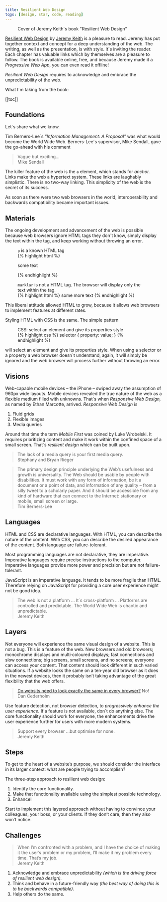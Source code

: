 ```yaml
---
title: Resilient Web Design
tqgs: [design, star, code, reading]
---
```

<figure class="rg:split">
<img src="/img/journal/jeremy-keith-resilient-web-design.png" alt="">
<figcaption>Cover of Jeremy Keith´s book "Resilient Web Design"</figcaption>
</figure>

[Resilient Web Design](https://resilientwebdesign.com) by [Jeremy Keith](https://resilientwebdesign.com/author/) is a pleasure to read. Jeremy has put together context and concept for a deep understanding of the web. The writing, as well as the presentation, is with style. It´s inviting the reader. Each chapter has valuable links which by themselves are a pleasure to follow. The book is available online, free, and because Jeremy made it a *Progressive Web App*, you can even read it offline! 

*Resilient Web Design* requires to acknowledge and embrace the unpredictability of the web.

What I´m taking from the book:

[[toc]]

## Foundations

Let´s share what we know.

Tim Berners-Lee´s *"Information Management: A Proposal"* was what would become the World Wide Web. Berners-Lee´s supervisor, Mike Sendall, gave the go-ahead with his comment 

<blockquote>
Vague but exciting…
<footer>Mike Sendall</footer>
</blockquote>

The killer feature of the web is the `a` element, which stands for *anchor.* Links make the web a hypertext system. These links are laughably simplistic. There is no two-way linking. This simplicity of the web is the secret of its success.

As soon as there were two web browsers in the world, interoperability and backwards compatibility became important issues.  

## Materials

The ongoing development and advancement of the web is possible because web browsers ignore HTML tags they don´t know, simply display the text within the tag, and keep working without throwing an error. 

<figure>
<figcaption><code>p</code> is a known HTML tag</figcaption>
{% highlight html %}
<p>some text</p>
{% endhighlight %}
</figure>

<figure>
<figcaption><code>marklar</code> is not a HTML tag. The browser will display only the text within the tag.</figcaption>
{% highlight html %}
<marklar>some more text</marklar>
{% endhighlight %}
</figure>

This liberal attitude allowed HTML to grow, because it allows web browsers to implement features at different rates.

Styling HTML with CSS is the same. The simple pattern

<figure>
<figcaption>CSS: select an element and give its properties style</figcaption>
{% highlight css %}
selector {
  property: value;
  }
{% endhighlight %}
</figure>

will select an element and give its properties style. When using a selector or a property a web browser doesn´t understand, again, it will simply be ignored and the web browser will process further without throwing an error.

## Visions

Web-capable mobile devices – the iPhone – swiped away the assumption of 960px wide layouts. Mobile devices revealed the true nature of the web as a flexible medium filled with unknowns. That´s when *Responsive Web Design,* as named by Ethan Marcotte, arrived. *Responsive Web Design* is

1. Fluid grids
2. Flexible images
3. Media queries

Around that time the term *Mobile First* was coined by Luke Wrobelski. It requires prioritizing content and make it work within the confined space of a small screen. That´s *resilient design* which can be built upon.

<blockquote>
The lack of a media query is your first media query.
<footer>Stephany and Bryan Rieger</footer>
</blockquote>

<blockquote>
The primary design principle underlying the Web’s usefulness and growth is universality. The Web should be usable by people with disabilities. It must work with any form of information, be it a document or a point of data, and information of any quality – from a silly tweet to a scholarly paper. And it should be accessible from any kind of hardware that can connect to the Internet: stationary or mobile, small screen or large.
<footer>Tim Berners-Lee</footer>
</blockquote>

## Languages

HTML and CSS are declarative languages. With HTML, you can describe the nature of the content. With CSS, you can describe the desired appearance of the content. Both language are failure-tolerant.

Most programming languages are not declarative, they are imperative. Imperative languages require precise instructions to the computer. Imperative languages provide more power and precision but are not failure-tolerant.

JavaScript is an imperative language. It tends to be more fragile than HTML. Therefore relying on JavaScript for providing a core user experience might not be good idea.

<blockquote>
The web is not a platform … It´s cross-platform … Platforms are controlled and predictable. The World Wide Web is chaotic and unpredictable.
<footer>Jeremy Keith</footer>
</blockquote>

## Layers

Not everyone will experience the same visual design of a website. This is not a bug. This is a feature of the web. New browsers and old browsers; monochrome displays and multi‐coloured displays; fast connections and slow connections; big screens, small screens, and no screens; everyone can access your content. That content should look different in such varied situations. If a website looks the same on a ten‐year old browser as it does in the newest devices, then it probably isn’t taking advantage of the great flexibility that the web offers.

<blockquote><a href="http://dowebsitesneedtolookexactlythesameineverybrowser.com">Do websits need to look exactly the same in every browser?</a> No!
<footer>Dan Cederholm</footer>
</blockquote>

Use feature detection, not browser detection, to *progressively enhance the user experience.* If a feature is not available, don´t do anything else. The core functionality should work for everyone, the enhancements drive the user experience further for users with more modern systems. 

<blockquote>
Support every browser …but optimise for none.
<footer>Jeremy Keith</footer>
</blockquote>


## Steps

To get to the heart of a website’s purpose, we should consider the interface in its larger context: what are people trying to accomplish?

The three-step approach to resilient web design:

1. Identify the core functionality.
2. Make that functionality available using the simplest possible technology.
3. Enhance!

Start to implement this layered approach without having to convince your colleagues, your boss, or your clients. If they don’t care, then they also won’t notice. 

## Challenges

<blockquote>
When I’m confronted with a problem, and I have the choice of making it the user’s problem or my problem, I’ll make it my problem every time. That’s my job.
<footer>Jeremy Keith</footer>
</blockquote>

1. Acknowledge and embrace unpredictability *(which is the driving force of resilient web design).*
2. Think and behave in a future-friendly way *(the best way of doing this is to be backwards compatible).*
3. Help others do the same.



